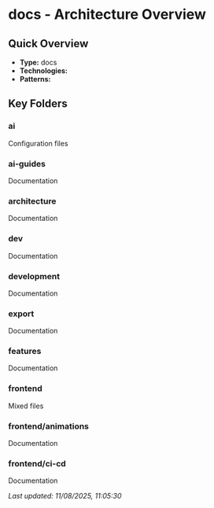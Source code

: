 # docs - Architecture Overview

## Quick Overview

- **Type:** docs
- **Technologies:** 
- **Patterns:** 

## Key Folders

### ai
Configuration files

### ai-guides
Documentation

### architecture
Documentation

### dev
Documentation

### development
Documentation

### export
Documentation

### features
Documentation

### frontend
Mixed files

### frontend/animations
Documentation

### frontend/ci-cd
Documentation


*Last updated: 11/08/2025, 11:05:30*
